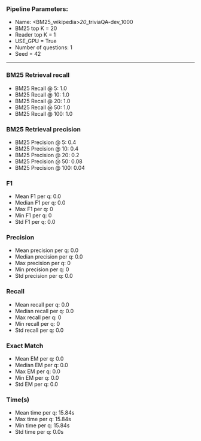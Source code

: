 ### Pipeline Parameters:
* Name: <BM25_wikipedia>_20_<electra-base-squad2>_triviaQA-dev_1000
* BM25 top K = 20
* Reader top K = 1
* USE_GPU = True
* Number of questions: 1
* Seed = 42
------
### BM25 Retrieval recall 
* BM25 Recall @ 5: 1.0
* BM25 Recall @ 10: 1.0
* BM25 Recall @ 20: 1.0
* BM25 Recall @ 50: 1.0
* BM25 Recall @ 100: 1.0
### BM25 Retrieval precision 
* BM25 Precision @ 5: 0.4
* BM25 Precision @ 10: 0.4
* BM25 Precision @ 20: 0.2
* BM25 Precision @ 50: 0.08
* BM25 Precision @ 100: 0.04
### F1 
* Mean F1 per q: 0.0
* Median F1 per q: 0.0
* Max F1 per q: 0
* Min F1 per q: 0
* Std F1 per q: 0.0
### Precision 
* Mean precision per q: 0.0
* Median precision per q: 0.0
* Max precision per q: 0
* Min precision per q: 0
* Std precision per q: 0.0
### Recall 
* Mean recall per q: 0.0
* Median recall per q: 0.0
* Max recall per q: 0
* Min recall per q: 0
* Std recall per q: 0.0
### Exact Match 
* Mean EM per q: 0.0
* Median EM per q: 0.0
* Max EM per q: 0.0
* Min EM per q: 0.0
* Std EM per q: 0.0
### Time(s) 
* Mean time per q: 15.84s
* Max time per q: 15.84s
* Min time per q: 15.84s
* Std time per q: 0.0s
